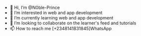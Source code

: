 - 👋 Hi, I’m @N0ble-Prince
- 👀 I’m interested in web and app development
- 🌱 I’m currently learning web and app development
- 💞️ I’m looking to collaborate on the learner's feed and tutorials
- 📫 How to reach me [+2348141831845]WhatsApp

<!---
N0ble-Prince/N0ble-Prince is a ✨ special ✨ repository because its `README.md` (this file) appears on your GitHub profile.
You can click the Preview link to take a look at your changes.
--->
